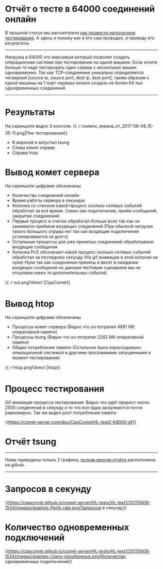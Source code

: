 
# Отчёт о тесте в 64000 соединений онлайн

В прошлой статье мы рассмотрели [как провести нагрузочное тестирование](comet:load-testing). А здесь я покажу как я его сам проводил, и приведу его результаты.


___
Нагрузка в 64000 это максимум который позволит создать операционная система при тестировании на одной машине. Если хотите больше то надо тестировать один сервер с нескольких машин одновременно. Так как TCP-соединение уникально определяется четверкой [source ip, source port, dest ip, dest port], таким образом с одной машины на 1 порт сервера можно создать не более 64 тыс одновременных соединений
___


# Результаты

На скриншоте видно 3 консоли. 
{{ :comet:снимок_экрана_от_2017-06-08_15-35-11.png|Пик тестирования}}


  - В верхней я запустил tsung
  - Слева комет сервер
  - Справа htop

# Вывод комет сервера

На скриншоте цифрами обозначены

  - Количество соединений онлайн
  - Время работы сервера в секундах
  - Колонка со списком какой процесс сколько сетевых событий обработал за всё время. (таких как подключение, приём сообщений, закрытие соединения)
  - Первый процесс в списке обработал больше всех так как он занимался приёмом входящих соединений (При обычной нагрузке такого большого отрыва нет так как входящие подключение устанавливается на долго)
  - Остальные процессы для уже принятых соединений обрабатывали входящие сообщения
  - Колонка PcS обозначает какой процесс сколько сетевых событий обработал за последнею секунду (На gif анимации в этой колонке не нули) Нули так как соединения приняты и висят в ожидании входящих сообщений но данным тестовым сценарием мы не отсылаем каких то дополнительных событий.

{{ :comet:out.png?direct |CppComet}}

# Вывод htop

На скриншоте цифрами обозначены

  - Процессы комет сервера (Видно что он потратил 4891 Мб оперативной памяти)
  - Процессы tsung (Видно что он потратил 2262 Мб оперативной памяти)
  - Общее потребление памяти (Остальное было израсходовано операционной системой и другими программами запущенными в момент тестирования)

{{ :comet:htop.png?direct |htop}}


# Процесс тестирования

Gif анимация процесса тестирования. Видно что идёт прирост около 2500 соеденений в секунду и то что все ядра загружаются почти равномерно. Так же виден рост потребления памяти.

{{https://comet-server.com/doc/CppComet/HL-test2-64000.gif}}

# Отчёт tsung


___
Ниже приведены только 2 графика, [полная версия отчёта](https://cppcomet.github.io/comet-server/HL-tests/HL-test1/20170608-1534/report.html) расположена на github.
___


# Запросов в секунду # 
{{https://cppcomet.github.io/comet-server/HL-tests/HL-test1/20170608-1534/images/graphes-Perfs-rate.png|Запросов в секунду}}

# Количество одновременных подключений # 

{{https://cppcomet.github.io/comet-server/HL-tests/HL-test1/20170608-1534/images/graphes-Users-simultaneous.png|Количество одновременных подключений}}



